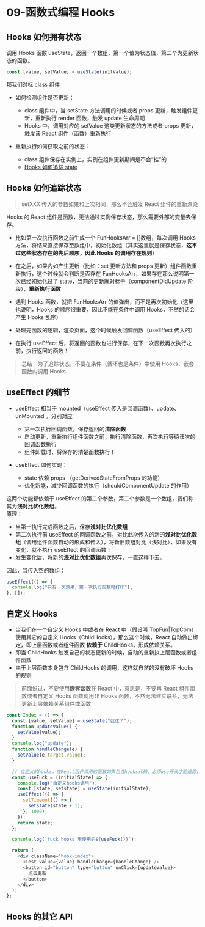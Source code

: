 # 09-函数式编程 Hooks

## Hooks 如何拥有状态

调用 Hooks 函数 useState，返回一个数组，第一个值为状态值，第二个为更新状态的函数。

```javascript
const [value, setValue] = useState(initValue);
```

那我们对标 class 组件

- 如何检测组件是否更新：

  - class 组件中，当 setState 方法调用的时候或者 props 更新，触发组件更新，重新执行 render 函数，触发 update 生命周期
  - Hooks 中，调用对应的 setValue 这类更新状态的方法或者 props 更新，触发该 React 组件（函数）重新执行

- 重新执行如何获取之前的状态：
  - class 组件保存在实例上，实例在组件更新期间是不会“挂”的
  - [Hooks 如何追踪 state](https://react.docschina.org/docs/hooks-rules.html#explanation)

## Hooks 如何追踪状态

> setXXX 传入的参数如果和上次相同，那么不会触发 React 组件的重新渲染

Hooks 的 React 组件是函数，无法通过实例保存状态，那么需要外部的变量去保存。

- 比如第一次执行函数之前生成一个 FunHooksArr = []数组，每次调用 Hooks 方法，将结果直接保存至数组中，初始化数组（其实这里就是保存状态，**这不过这些状态存在的先后顺序，因此 Hooks 的调用存在规则**）
- 在之后，如果内如产生更新（比如：set 更新方法和 props 更新）组件函数重新执行，这个时候就会判断是否存在 FunHooksArr，如果存在那么说明第一次已经初始化过了 state，当前的更新就对标于（componentDidUpdate 阶段），**重新执行函数**
- 遇到 Hooks 函数，就把 FunHooksArr 的值弹出，而不是再次初始化（这里也说明，Hooks 的顺序很重要，因此不能在条件中调用 Hooks，不然的话会产生 Hooks 乱序）

- 处理完函数的逻辑，渲染页面，这个时候触发回调函数（useEffect 传入的）

- 在执行 useEffect 后，将返回的函数也进行保存，在下一次函数再次执行之前，执行返回的函数！

> 总结：为了追踪状态，不要在条件（循环也是条件）中使用 Hooks、嵌套函数内调用 Hooks

## useEffect 的细节

- useEffect 相当于 mounted（useEffect 传入是回调函数）、update、unMounted 。分别对应

  - 第一次执行回调函数，保存返回的**清除函数**
  - 启动更新，重新执行组件函数之前，执行清除函数，再次执行等待该次的回调函数执行
  - 组件卸载时，将保存的清楚函数执行！

- useEffect 如何实现：
  - state 依赖 props （getDerivedStateFromProps 的功能）
  - 优化新能，减少回调函数的执行（shouldComponentUpdate 的作用）

这两个功能都依赖于 useEffect 的第二个参数，第二个参数是一个数组，我们称其为**浅对比优化数组**。  
原理：

- 当第一执行完成函数之后，保存**浅对比优化数组**
- 第二次执行前 useEffect 的回调函数之前，对比此次传入的新的**浅对比优化数组**（调用组件函数自动的形成和传入），将新旧数组对比（浅对比），如果没有变化，就不执行 useEffect 的回调函数！
- 发生变化后，将新的**浅对比优化数组**再次保存，一直这样下去。

因此，当传入空的数组：

```javascript
useEffect(() => {
  console.log("只有一次效果，第一次执行函数时打印");
}, []);
```

## 自定义 Hooks

- 当我们在一个自定义 Hooks 中或者在 React 中（假设叫 TopFun|TopCom）使用其它的自定义 Hooks（ChildHooks），那么这个时候，React 自动做出绑定，即上层函数或者组件函数 **依赖于** ChildHooks，形成依赖关系。
- 即当 ChildHooks 触发自己的状态更新的时候，自动的重新执上层函数或者组件函数
- 由于上层函数本身包含 ChildHooks 的调用，这样就自然的没有破坏 Hooks 的规则

> 前面说过，不要使用**嵌套函数**在 React 中，意思是，不要再 React 组件函数或者自定义 Hooks 函数调用非 Hooks 函数，不然无法建立联系，无法更新上层依赖关系组件或函数

```javascript
const Index = () => {
  const [value, setValue] = useState("就这？");
  function updateValue() {
    setValue(value);
  }
  console.log("update");
  function handleChange(e) {
    setValue(e.target.value);
  }

  // 自定义的hooks，在React组件调用的函数如果包含hooks代码，必须use开头才能追踪，并建立依赖关系
  const useFuck = (initialState) => {
    console.log("自定义hooks调用");
    const [state, setstate] = useState(initialState);
    useEffect(() => {
      setTimeout(() => {
        setstate(state + 1);
      }, 1000);
    });
    return state;
  };

  console.log(`fuck hooks 里使用的${useFuck()}`);

  return (
    <div className="hook-index">
      <Test value={value} handleChange={handleChange} />
      <button id="button" type="button" onClick={updateValue}>
        点击更新
      </button>
    </div>
  );
};
```

## Hooks 的其它 API
